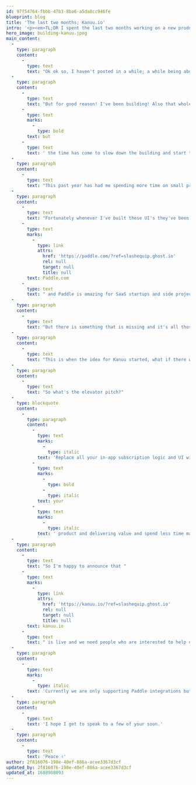 ```yaml
---
id: 97f54764-fbbb-47b3-8ba6-a5da8cc946fe
blueprint: blog
title: 'The last two months; Kanuu.io'
intro: '<p><em>TL;DR I spent the last two months working on a new product called Kanuu. It can be found here; <a href="https://kanuu.io/?ref=slashequip.ghost.io">kanuu.io</a>. It&#039;s a product that provides you with a subscription UI so you can focus on building your product and not maintaining billing stuff.</em></p>'
hero_image: building-kanuu.jpeg
main_content:
  -
    type: paragraph
    content:
      -
        type: text
        text: "Ok ok so, I haven't posted in a while; a while being about 2 months!"
  -
    type: paragraph
    content:
      -
        type: text
        text: "But for good reason! I've been building! Also that whole global pandemic thing has left me with reduced mental capacity "
      -
        type: text
        marks:
          -
            type: bold
        text: but
      -
        type: text
        text: ' the time has come to slow down the building and start talking again.'
  -
    type: paragraph
    content:
      -
        type: text
        text: "This past year has had me spending more time on small projects that most other years and during that time I've have to build and maintain a number of in-app billing 'areas'. You know what I'm talking about; does this user have a subscription, what is their next payment, a list of invoices, etc."
  -
    type: paragraph
    content:
      -
        type: text
        text: "Fortunately whenever I've built these UI's they've been powered by "
      -
        type: text
        marks:
          -
            type: link
            attrs:
              href: 'https://paddle.com/?ref=slashequip.ghost.io'
              rel: null
              target: null
              title: null
        text: Paddle.com
      -
        type: text
        text: " and Paddle is amazing for SaaS startups and side projects, especially if you are based in the EU and don't want to deal with all the VAT complexities etc. Paddle has a decent API and their checkout process is pretty slick, they are my absolute goto now."
  -
    type: paragraph
    content:
      -
        type: text
        text: "But there is something that is missing and it's all those UI parts I mentioned before. Paddle handles the subscription and payments part but you still have to build a lot yourself."
  -
    type: paragraph
    content:
      -
        type: text
        text: "This is when the idea for Kanuu started, what if there was a UI already out there, something I wouldn't have to build again and again. So I started prototyping, seeing how far I could go. It turns out, pretty far."
  -
    type: paragraph
    content:
      -
        type: text
        text: "So what's the elevator pitch?"
  -
    type: blockquote
    content:
      -
        type: paragraph
        content:
          -
            type: text
            marks:
              -
                type: italic
            text: 'Replace all your in-app subscription logic and UI with just one button and let Kanuu handle the rest. Kanuu lets you to focus on building '
          -
            type: text
            marks:
              -
                type: bold
              -
                type: italic
            text: your
          -
            type: text
            marks:
              -
                type: italic
            text: ' product and delivering value and spend less time maintaining billing interfaces.'
  -
    type: paragraph
    content:
      -
        type: text
        text: "So I'm happy to announce that "
      -
        type: text
        marks:
          -
            type: link
            attrs:
              href: 'https://kanuu.io/?ref=slashequip.ghost.io'
              rel: null
              target: null
              title: null
        text: kanuu.io
      -
        type: text
        text: " is live and we need people who are interested to help us beta test. Are you looking at adding billing to a new or existing product you've built? Want to replace what you've got already? Head over to our landing page and let us know you are interested. 🙏"
  -
    type: paragraph
    content:
      -
        type: text
        marks:
          -
            type: italic
        text: 'Currently we are only supporting Paddle integrations but we have plans for other platforms too!'
  -
    type: paragraph
    content:
      -
        type: text
        text: 'I hope I get to speak to a few of your soon.'
  -
    type: paragraph
    content:
      -
        type: text
        text: 'Peace ✌️'
author: 2f816076-198e-40ef-886a-acee3367d3cf
updated_by: 2f816076-198e-40ef-886a-acee3367d3cf
updated_at: 1688908093
---
```

